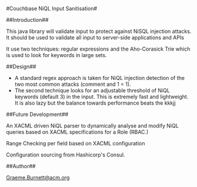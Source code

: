 #Couchbase NiQL Input Sanitisation#
  
##Introduction##

This java library will validate input to protect against NiSQL
injection attacks. It should be used to validate all input to
server-side applications and APIs

It use two techniques: regular expressions and the Aho-Corasick
Trie which is used to look for keywords in large sets.

##Design##

- A standard regex approach is taken for NiQL injection detection
  of the two most common attacks (comment and 1 = 1).
- The second technique looks for an adjustable threshold of NiQL
  keywords (default 3) in the input. This is extremely fast and
  lightweight. It
  is also lazy but the balance towards performance beats the kkkjj

##Future Development##

An XACML driven NiQL parser to dynamically analyse and modify NiQL
queries based on XACML specifications for a Role (RBAC.)

Range Checking per field based on XACML configuration

Configuration sourcing from Hashicorp's Consul.

##Author##

Graeme.Burnett@acm.org
